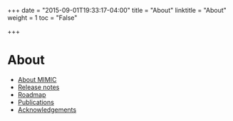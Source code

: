+++
date = "2015-09-01T19:33:17-04:00"
title = "About"
linktitle = "About"
weight = 1
toc = "False"

+++

# About

* [About MIMIC](/about/mimic/)
* [Release notes](/about/releasenotes/)
* [Roadmap](/about/roadmap/)
* [Publications](/about/publications/)
* [Acknowledgements](/about/acknowledgements/)